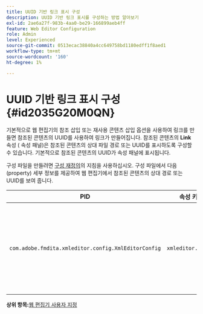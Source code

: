 ```yaml
---
title: UUID 기반 링크 표시 구성
description: UUID 기반 링크 표시를 구성하는 방법 알아보기
exl-id: 2ae6a27f-983b-4aa0-be29-166899aeb4ff
feature: Web Editor Configuration
role: Admin
level: Experienced
source-git-commit: 0513ecac38840a4cc649758bd1180edff1f8aed1
workflow-type: tm+mt
source-wordcount: '160'
ht-degree: 1%

---
```


# UUID 기반 링크 표시 구성 {#id2035G20M0QN}

기본적으로 웹 편집기의 참조 삽입 또는 재사용 콘텐츠 삽입 옵션을 사용하여 링크를 만들면 참조된 콘텐츠의 UUID를 사용하여 링크가 만들어집니다. 참조된 콘텐츠의 **Link** 속성 \( 속성 패널\)은 참조된 콘텐츠의 상대 파일 경로 또는 UUID를 표시하도록 구성할 수 있습니다. 기본적으로 참조된 콘텐츠의 UUID가 속성 패널에 표시됩니다.

구성 파일을 만들려면 [구성 재정의](download-install-additional-config-override.md#)의 지침을 사용하십시오. 구성 파일에서 다음 \(property\) 세부 정보를 제공하여 웹 편집기에서 참조된 콘텐츠의 상대 경로 또는 UUID를 보여 줍니다.

| PID | 속성 키 | 속성 값 |
|---|------------|--------------|
| `com.adobe.fmdita.xmleditor.config.XmlEditorConfig` | `xmleditor.uuid` | 부울 \(true/false\). 연결된 콘텐츠의 상대 경로를 표시하려면 이 속성을 false로 설정하십시오. <br> **기본값**: true |

**상위 항목:**&#x200B;[&#x200B;웹 편집기 사용자 지정](conf-web-editor.md)
